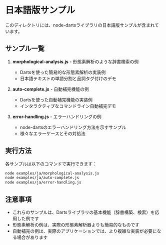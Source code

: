 # 日本語版サンプル

このディレクトリには、node-dartsライブラリの日本語版サンプルが含まれています。

## サンプル一覧

1. **morphological-analysis.js** - 形態素解析のような辞書検索の例
   - Dartsを使った簡易的な形態素解析の実装例
   - 日本語テキストの単語分割と品詞タグ付けのデモ

2. **auto-complete.js** - 自動補完機能の例
   - Dartsを使った自動補完機能の実装例
   - インタラクティブなコマンドライン自動補完デモ

3. **error-handling.js** - エラーハンドリングの例
   - node-dartsのエラーハンドリング方法を示すサンプル
   - 様々なエラーケースとその対処法

## 実行方法

各サンプルは以下のコマンドで実行できます：

```bash
node examples/ja/morphological-analysis.js
node examples/ja/auto-complete.js
node examples/ja/error-handling.js
```

## 注意事項

- これらのサンプルは、Dartsライブラリの基本機能（辞書構築、検索）を応用した例です
- 形態素解析の例は、実際の形態素解析器よりも簡易的なものです
- 自動補完の例は、実際のアプリケーションでは、より複雑な実装が必要になる場合があります